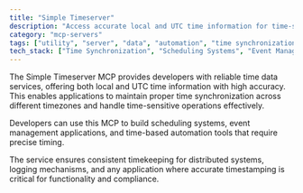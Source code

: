 ```yaml
---
title: "Simple Timeserver"
description: "Access accurate local and UTC time information for time-sensitive applications and scheduling systems."
category: "mcp-servers"
tags: ["utility", "server", "data", "automation", "time synchronization", "event management", "scheduling"]
tech_stack: ["Time Synchronization", "Scheduling Systems", "Event Management", "Distributed Systems", "Logging", "UTC Time Services"]
---
```


The Simple Timeserver MCP provides developers with reliable time data services, offering both local and UTC time information with high accuracy. This enables applications to maintain proper time synchronization across different timezones and handle time-sensitive operations effectively.

Developers can use this MCP to build scheduling systems, event management applications, and time-based automation tools that require precise timing. 

The service ensures consistent timekeeping for distributed systems, logging mechanisms, and any application where accurate timestamping is critical for functionality and compliance.